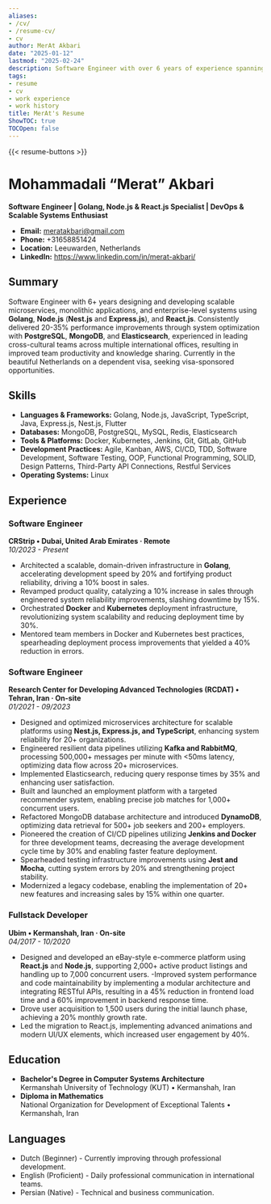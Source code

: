 ```yaml
---
aliases:
- /cv/
- /resume-cv/
- cv
author: MerAt Akbari
date: "2025-01-12"
lastmod: "2025-02-24"
description: Software Engineer with over 6 years of experience spanning Development and DevOps.
tags:
- resume
- cv
- work experience
- work history
title: MerAt's Resume
ShowTOC: true
TOCOpen: false
---
```


{{< resume-buttons >}}

# Mohammadali “Merat” Akbari

  **Software Engineer | Golang, Node.js & React.js Specialist | DevOps & Scalable Systems Enthusiast**

- **Email:** <meratakbari@gmail.com>  
- **Phone:** +31658851424  
- **Location:** Leeuwarden, Netherlands  
- **LinkedIn:** <https://www.linkedin.com/in/merat-akbari/>  

## Summary

Software Engineer with 6+ years designing and developing scalable microservices, monolithic applications, and enterprise-level systems using **Golang**, **Node.js** (**Nest.js** and **Express.js**), and **React.js**. Consistently delivered 20-35% performance improvements through system optimization with **PostgreSQL**, **MongoDB**, and **Elasticsearch**, experienced in leading cross-cultural teams across multiple international offices, resulting in improved team productivity and knowledge sharing. Currently in the beautiful Netherlands on a dependent visa, seeking visa-sponsored opportunities.

## Skills

- **Languages & Frameworks:** Golang, Node.js, JavaScript, TypeScript, Java, Express.js, Nest.js, Flutter  
- **Databases:** MongoDB, PostgreSQL, MySQL, Redis, Elasticsearch  
- **Tools & Platforms:** Docker, Kubernetes, Jenkins, Git, GitLab, GitHub
- **Development Practices:** Agile, Kanban, AWS, CI/CD, TDD, Software Development, Software Testing, OOP, Functional Programming, SOLID, Design Patterns, Third-Party API Connections, Restful Services  
- **Operating Systems:** Linux

## Experience

### Software Engineer  

**CRStrip • Dubai, United Arab Emirates · Remote**  
*10/2023 - Present*

- Architected a scalable, domain-driven infrastructure in **Golang**, accelerating development speed by 20% and fortifying product reliability, driving a 10% boost in sales.
- Revamped product quality, catalyzing a 10% increase in sales through engineered system reliability improvements, slashing downtime by 15%.
- Orchestrated **Docker** and **Kubernetes** deployment infrastructure, revolutionizing system scalability and reducing deployment time by 30%.
- Mentored team members in Docker and Kubernetes best practices, spearheading deployment process improvements that yielded a 40% reduction in errors.

### Software Engineer  

**Research Center for Developing Advanced Technologies (RCDAT) • Tehran, Iran · On-site**  
*01/2021 - 09/2023*

- Designed and optimized microservices architecture for scalable platforms using **Nest.js, Express.js, and TypeScript**, enhancing system reliability for 20+ organizations.  
- Engineered resilient data pipelines utilizing **Kafka and RabbitMQ**, processing 500,000+ messages per minute with <50ms latency, optimizing data flow across 20+ microservices.  
- Implemented Elasticsearch, reducing query response times by 35% and enhancing user satisfaction.  
- Built and launched an employment platform with a targeted recommender system, enabling precise job matches for 1,000+ concurrent users.  
- Refactored MongoDB database architecture and introduced **DynamoDB**, optimizing data retrieval for 500+ job seekers and 200+ employers.  
- Pioneered the creation of CI/CD pipelines utilizing **Jenkins and Docker** for three development teams, decreasing the average development cycle time by 30% and enabling faster feature deployment.  
- Spearheaded testing infrastructure improvements using **Jest and Mocha**, cutting system errors by 20% and strengthening project stability.  
- Modernized a legacy codebase, enabling the implementation of 20+ new features and increasing sales by 15% within one quarter.  

### Fullstack Developer  

**Ubim • Kermanshah, Iran · On-site**  
*04/2017 - 10/2020*

- Designed and developed an eBay-style e-commerce platform using **React.js** and **Node.js**, supporting 2,000+ active product listings and handling up to 7,000 concurrent users.
-Improved system performance and code maintainability by implementing a modular architecture and integrating RESTful APIs, resulting in a 45% reduction in frontend load time and a 60% improvement in backend response time.
- Drove user acquisition to 1,500 users during the initial launch phase, achieving a 20% monthly growth rate.
- Led the migration to React.js, implementing advanced animations and modern UI/UX elements, which increased user engagement by 40%.

## Education

- **Bachelor's Degree in Computer Systems Architecture**  
  Kermanshah University of Technology (KUT) • Kermanshah, Iran
- **Diploma in Mathematics**  
  National Organization for Development of Exceptional Talents • Kermanshah, Iran

## Languages

- Dutch        (Beginner)      -    Currently improving through professional development.
- English      (Proficient)    -    Daily professional communication in international teams.
- Persian      (Native)        -    Technical and business communication.
